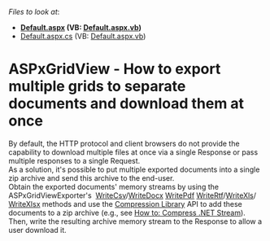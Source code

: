 <!-- default file list -->
*Files to look at*:

* **[Default.aspx](./CS/Default.aspx) (VB: [Default.aspx.vb](./VB/Default.aspx.vb))**
* [Default.aspx.cs](./CS/Default.aspx.cs) (VB: [Default.aspx.vb](./VB/Default.aspx.vb))
<!-- default file list end -->
# ASPxGridView - How to export multiple grids to separate documents and download them at once


By default, the HTTP protocol and client browsers do not provide the capability to download multiple files at once via a single Response or pass multiple responses to a single Request. <br>As a solution, it's possible to put multiple exported documents into a single zip archive and send this archive to the end-user. <br>Obtain the exported documents' memory streams by using the ASPxGridViewExporter's  <a href="https://documentation.devexpress.com/AspNet/DevExpress.Web.ASPxGridExporterBase.WriteCsv.overloads">WriteCsv</a>/<a href="https://documentation.devexpress.com/AspNet/DevExpress.Web.ASPxGridExporterBase.WriteDocx.overloads">WriteDocx</a> <a href="https://documentation.devexpress.com/AspNet/DevExpress.Web.ASPxGridExporterBase.WritePdf.overloads">WritePdf</a> <a href="https://documentation.devexpress.com/AspNet/DevExpress.Web.ASPxGridExporterBase.WriteRtf.overloads">WriteRtf</a>/<a href="https://documentation.devexpress.com/AspNet/DevExpress.Web.ASPxGridExporterBase.WriteXls.overloads">WriteXls</a>/ <a href="https://documentation.devexpress.com/AspNet/DevExpress.Web.ASPxGridExporterBase.WriteXlsx.overloads">WriteXlsx</a> methods and use the <a href="https://documentation.devexpress.com/#DocumentServer/CustomDocument15093">Compression Library</a> API to add these documents to a zip archive (e.g., see <a href="https://documentation.devexpress.com/#DocumentServer/CustomDocument15245">How to: Compress .NET Stream</a>). Then, write the resulting archive memory stream to the Response to allow a user download it.

<br/>


